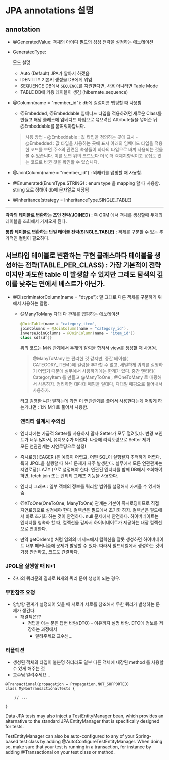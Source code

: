 # JPA annotations 설명

## annotation ##

- @GeneratedValue: 객체의 아이디 필드의 성성 전략을 설정하는 에노테이션
- GeneratedType:

  모드 설명
    - Auto (Default)    JPA가 알아서 하겠음
    - IDENTITY 기본키 생성을 DB에게 위임
    - SEQUENCE DB에서 `SEQUENCE`를 지원한다면, 사용 아니라면 Table Mode
    - TABLE DB에 키용 테이블이 생김 (hibernate_sequence)

- @Column(name = "member_id"): db에 컬럼이름 맵핑할 때 사용함
    - @Embedded, @Embeddable 임베디드 타입을 적용하려면 새로운 Class를 만들고 해당 클래스에 임베디드 타입으로 묶으려던 Attribute들을 넣어준 뒤 @Embeddable를
      붙여줘야합니다.
  > 사용 방법 - @Embeddable : 값 타입을 정의하는 곳에 표시 - @Embedded : 값 타입을 사용하는 곳에 표시 아래의 임베디드 타입을 적용한 코드를 보면 주소의 관련된 속성들이 하나의 타입으로 바껴 사용되는 것을 볼 수 있습니다. 이를 보면 위의 코드보다 더욱 더 객체지향적이고 응집도 있는 코드로 바뀐 것을 확인할 수 있습니다.

- @JoinColumn(name = "member_id") : 외래키를 맵핑할 때 사용함.
- @Enumerated(EnumType.STRING) : enum type 을 mapping 할 때 사용함. string 으로 정해야 db에 문자열로 저장됨

- @Inheritance(strategy = InheritanceType.SINGLE_TABLE)

---
**각각의 테이블로 변환하는 조인 전략(JOINED)** : 즉 ORM 에서 객체를 생성할때 두개의 테이블을 조회해서 가져오게 된다.

**통합 테이블로 변환하는 단일 테이블 전략(SINGLE_TABLE)** : 객체를 구분할 수 있는 추가적인 컬럼이 필요하다.

**서브타입 테이블로 변환하는 구현 클래스마다 테이블을 생성하는 전략(TABLE_PER_CLASS)** : 가장 기본적이 전략이지만 과도한 table 이 발생할 수 있지만 그래도 탐색의 깊이를 낮추는 면에서 베스트가
아닌가.
---

- @DiscriminatorColumn(name = "dtype"): 말 그대로 다른 객체를 구분하기 위해서 사용하는 칼럼.
    - @ManyToMany 다대 다 관계를 맵핑하는 에노테이션

      ```java
      @JoinTable(name = "category_item",
      joinColumns = @JoinColumn(name = "category_id"),
      inverseJoinColumns = @JoinColumn(name = "item_id"))
      class sdfsdf{}
      ```
      위의 코드는 M:N 관계에서 두개의 칼럼을 합쳐서 view를 생성할 때 사용됨.
      > @ManyToMany 는 편리한 것 같지만, 중간 테이블( CATEGORY_ITEM )에 컬럼을 추가할 수 없고, 세밀하게 쿼리를 실행하기 어렵기 때문에 실무에서 사용하기에는 한계가 있다. 중간 엔티티( CategoryItem 를 만들고 @ManyToOne , @OneToMany 로 매핑해서 사용하자. 정리하면 대다대 매핑을 일대다, 다대일 매핑으로 풀어내서 사용하자.

      라고 김영한 씨가 말하는데 과연 이 연관관계를 풀어서 사용한다는게 어떻게 하는거냐면 : 1:N M:1 로 풀어서 사용함.

      ### 엔티티 설계시 주의점
    - 엔티티에는 가급적 Setter를 사용하지 말자 Setter가 모두 열려있다. 변경 포인트가 너무 많아서, 유지보수가 어렵다. 나중에 리펙토링으로 Setter 제거   
      모든 연관관계는 지연로딩으로 설정!

    - 즉시로딩( EAGER )은 예측이 어렵고, 어떤 SQL이 실행될지 추적하기 어렵다.   
      특히 JPQL을 실행할 때 N+1 문제가 자주 발생한다. 실무에서 모든 연관관계는 지연로딩( LAZY )으로 설정해야 한다. 연관된 엔티티를 함께 DB에서 조회해야 하면, fetch join 또는 엔티티
      그래프 기능을 사용한다.
    - 엔티티 그래프 : 일부 객체의 정보를 쿼리할 범위를 설정해서 가져올 수 있게해줌.

    - @XToOne(OneToOne, ManyToOne) 관계는 기본이 즉시로딩이므로 직접 지연로딩으로 설정해야 한다. 컬렉션은 필드에서 초기화 하자. 컬렉션은 필드에서 바로 초기화 하는 것이 안전하다.
      null 문제에서 안전하다. 하이버네이트는 엔티티를 영속화 할 때, 컬랙션을 감싸서 하이버네이트가 제공하는 내장 컬렉션으로 변경한다.
    - 만약 getOrders() 처럼 임의의 메서드에서 컬력션을 잘못 생성하면 하이버네이트 내부 메커니즘에 문제가 발생할 수 있다. 따라서 필드레벨에서 생성하는 것이 가장 안전하고, 코드도 간결하다.

### JPQL을 실행할 때 N+1

- 하나의 쿼리문의 결과로 N개의 쿼리 문이 생성이 되는 경우.

### 무한참조 요청

- 양방향 관계가 설정되어 있을 때 서로가 서로를 참조해서 무한 쿼리가 발생하는 문제가 생긴다.
    - 해결책은??
        - 정답을 아는 분은 답변 바람(DTO) - 이유까지 설명 바람. DTO에 정보를 저장하는 과정에서
            - 알려주세요 교수님...

### 리플렉션

- 생성된 객체의 타입이 불분명 하더라도 일부 다른 객체에 내장된 method 를 사용할 수 있게 해주는 것
- 교수님 알려주세요...

```@DataJpaTest
@Transactional(propagation = Propagation.NOT_SUPPORTED)
class MyNonTransactionalTests {

    // ...

}
```

Data JPA tests may also inject a TestEntityManager bean, which provides an alternative to the standard JPA EntityManager
that is specifically designed for tests.

TestEntityManager can also be auto-configured to any of your Spring-based test class by adding
@AutoConfigureTestEntityManager. When doing so, make sure that your test is running in a transaction, for instance by
adding @Transactional on your test class or method.

